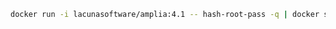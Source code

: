 ﻿```sh
docker run -i lacunasoftware/amplia:4.1 -- hash-root-pass -q | docker secret create amplia_root_password_hash -
```
